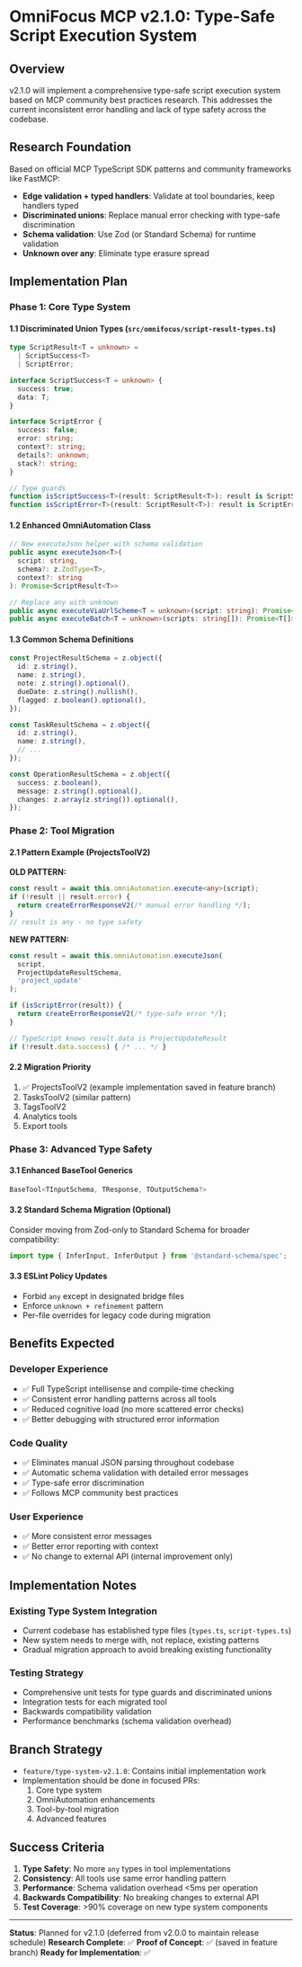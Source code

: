 # OmniFocus MCP v2.1.0: Type-Safe Script Execution System

## Overview

v2.1.0 will implement a comprehensive type-safe script execution system based on MCP community best practices research. This addresses the current inconsistent error handling and lack of type safety across the codebase.

## Research Foundation

Based on official MCP TypeScript SDK patterns and community frameworks like FastMCP:
- **Edge validation + typed handlers**: Validate at tool boundaries, keep handlers typed
- **Discriminated unions**: Replace manual error checking with type-safe discrimination
- **Schema validation**: Use Zod (or Standard Schema) for runtime validation
- **Unknown over any**: Eliminate type erasure spread

## Implementation Plan

### Phase 1: Core Type System

#### 1.1 Discriminated Union Types (`src/omnifocus/script-result-types.ts`)
```typescript
type ScriptResult<T = unknown> = 
  | ScriptSuccess<T>
  | ScriptError;

interface ScriptSuccess<T = unknown> {
  success: true;
  data: T;
}

interface ScriptError {
  success: false;
  error: string;
  context?: string;
  details?: unknown;
  stack?: string;
}

// Type guards
function isScriptSuccess<T>(result: ScriptResult<T>): result is ScriptSuccess<T>;
function isScriptError<T>(result: ScriptResult<T>): result is ScriptError;
```

#### 1.2 Enhanced OmniAutomation Class
```typescript
// New executeJson helper with schema validation
public async executeJson<T>(
  script: string, 
  schema?: z.ZodType<T>, 
  context?: string
): Promise<ScriptResult<T>>

// Replace any with unknown
public async executeViaUrlScheme<T = unknown>(script: string): Promise<T>
public async executeBatch<T = unknown>(scripts: string[]): Promise<T[]>
```

#### 1.3 Common Schema Definitions
```typescript
const ProjectResultSchema = z.object({
  id: z.string(),
  name: z.string(),
  note: z.string().optional(),
  dueDate: z.string().nullish(),
  flagged: z.boolean().optional(),
});

const TaskResultSchema = z.object({
  id: z.string(),
  name: z.string(),
  // ...
});

const OperationResultSchema = z.object({
  success: z.boolean(),
  message: z.string().optional(),
  changes: z.array(z.string()).optional(),
});
```

### Phase 2: Tool Migration

#### 2.1 Pattern Example (ProjectsToolV2)
**OLD PATTERN:**
```typescript
const result = await this.omniAutomation.execute<any>(script);
if (!result || result.error) {
  return createErrorResponseV2(/* manual error handling */);
}
// result is any - no type safety
```

**NEW PATTERN:**
```typescript
const result = await this.omniAutomation.executeJson(
  script, 
  ProjectUpdateResultSchema, 
  'project_update'
);

if (isScriptError(result)) {
  return createErrorResponseV2(/* type-safe error */);
}

// TypeScript knows result.data is ProjectUpdateResult
if (!result.data.success) { /* ... */ }
```

#### 2.2 Migration Priority
1. ✅ ProjectsToolV2 (example implementation saved in feature branch)
2. TasksToolV2 (similar pattern)
3. TagsToolV2 
4. Analytics tools
5. Export tools

### Phase 3: Advanced Type Safety

#### 3.1 Enhanced BaseTool Generics
```typescript
BaseTool<TInputSchema, TResponse, TOutputSchema?>
```

#### 3.2 Standard Schema Migration (Optional)
Consider moving from Zod-only to Standard Schema for broader compatibility:
```typescript
import type { InferInput, InferOutput } from '@standard-schema/spec';
```

#### 3.3 ESLint Policy Updates
- Forbid `any` except in designated bridge files
- Enforce `unknown + refinement` pattern
- Per-file overrides for legacy code during migration

## Benefits Expected

### Developer Experience
- ✅ Full TypeScript intellisense and compile-time checking
- ✅ Consistent error handling patterns across all tools
- ✅ Reduced cognitive load (no more scattered error checks)
- ✅ Better debugging with structured error information

### Code Quality
- ✅ Eliminates manual JSON parsing throughout codebase
- ✅ Automatic schema validation with detailed error messages
- ✅ Type-safe error discrimination
- ✅ Follows MCP community best practices

### User Experience
- ✅ More consistent error messages
- ✅ Better error reporting with context
- ✅ No change to external API (internal improvement only)

## Implementation Notes

### Existing Type System Integration
- Current codebase has established type files (`types.ts`, `script-types.ts`)
- New system needs to merge with, not replace, existing patterns
- Gradual migration approach to avoid breaking existing functionality

### Testing Strategy
- Comprehensive unit tests for type guards and discriminated unions
- Integration tests for each migrated tool
- Backwards compatibility validation
- Performance benchmarks (schema validation overhead)

## Branch Strategy

- `feature/type-system-v2.1.0`: Contains initial implementation work
- Implementation should be done in focused PRs:
  1. Core type system
  2. OmniAutomation enhancements  
  3. Tool-by-tool migration
  4. Advanced features

## Success Criteria

1. **Type Safety**: No more `any` types in tool implementations
2. **Consistency**: All tools use same error handling pattern
3. **Performance**: Schema validation overhead <5ms per operation
4. **Backwards Compatibility**: No breaking changes to external API
5. **Test Coverage**: >90% coverage on new type system components

---

**Status**: Planned for v2.1.0 (deferred from v2.0.0 to maintain release schedule)
**Research Complete**: ✅ 
**Proof of Concept**: ✅ (saved in feature branch)
**Ready for Implementation**: ✅